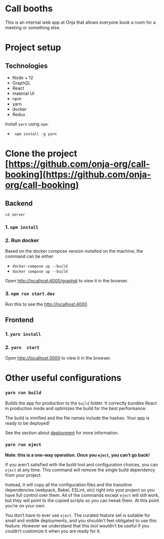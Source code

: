 # Call booths
This is an internal web app at Onja that allows everyone book a room for a meeting or something else.

# Project setup

## Technologies
- Node + 12
- GraphQL
- React
- material UI
- npm
- yarn
- docker
- Redux

Install `yarn` using `npm`:
- ` npm install -g yarn`

# Clone the project [https://github.com/onja-org/call-booking](https://github.com/onja-org/call-booking)

## Backend
`cd server`

### 1. `npm install`

### 2. Run docker
Based on the docker compose version installed on the machine, the command can be either
- `docker-compose up --build`
- `docker compose up --build`

Open [http://localhost:4000/graphql](http://localhost:4000/graphql) to view it in the browser.

### 3. `npm run start.dev`
Run this to see the [http://localhost:4000](http://localhost:4000)

## Frontend

### 1. `yarn install`
### 2. `yarn  start`
Open [http://localhost:3000](http://localhost:3000) to view it in the browser.

# Other useful configurations

### `yarn run build`

Builds the app for production to the `build` folder.
It correctly bundles React in production mode and optimizes the build for the best performance.

The build is minified and the file names include the hashes.
Your app is ready to be deployed!

See the section about [deployment](https://facebook.github.io/create-react-app/docs/deployment) for more information.

### `yarn run eject`

**Note: this is a one-way operation. Once you `eject`, you can’t go back!**

If you aren’t satisfied with the build tool and configuration choices, you can `eject` at any time. This command will remove the single build dependency from your project.

Instead, it will copy all the configuration files and the transitive dependencies (webpack, Babel, ESLint, etc) right into your project so you have full control over them. All of the commands except `eject` will still work, but they will point to the copied scripts so you can tweak them. At this point you’re on your own.

You don’t have to ever use `eject`. The curated feature set is suitable for small and middle deployments, and you shouldn’t feel obligated to use this feature. However we understand that this tool wouldn’t be useful if you couldn’t customize it when you are ready for it.

